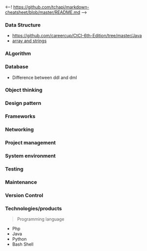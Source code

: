 <--! https://github.com/tchapi/markdown-cheatsheet/blob/master/README.md -->

### Data Structure
 - https://github.com/careercup/CtCI-6th-Edition/tree/master/Java
 - [array and strings](https://github.com/careercup/CtCI-6th-Edition/tree/master/Java/Ch%2001.%20Arrays%20and%20Strings)
### ALgorithm
### Database
- Difference between ddl and dml
### Object thinking
### Design pattern
### Frameworks
### Networking
### Project management
### System environment
### Testing
### Maintenance
### Version Control
### Technologies/products
> Programming language
- Php
- Java
- Python
- Bash Shell
